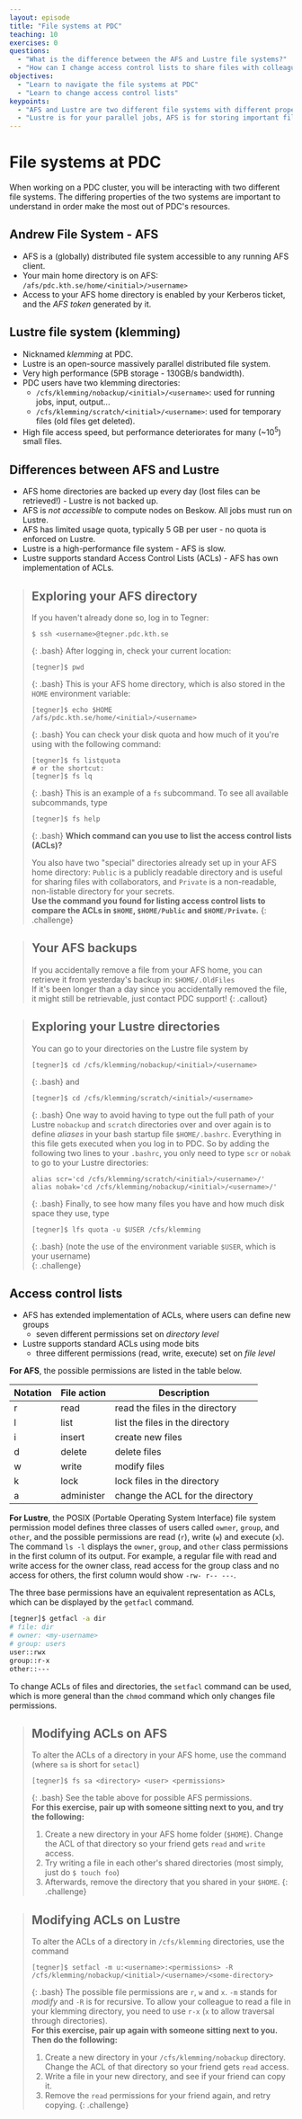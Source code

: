 ```yaml
---
layout: episode
title: "File systems at PDC"
teaching: 10
exercises: 0
questions:
  - "What is the difference between the AFS and Lustre file systems?"
  - "How can I change access control lists to share files with colleagues?"
objectives:
  - "Learn to navigate the file systems at PDC"
  - "Learn to change access control lists"
keypoints:
  - "AFS and Lustre are two different file systems with different properties"
  - "Lustre is for your parallel jobs, AFS is for storing important files"
---
```


# File systems at PDC

When working on a PDC cluster, you will be interacting with two different file systems. 
The differing properties of the two systems are important to understand in order make the most out 
of PDC's resources.

## Andrew File System - AFS

- AFS is a (globally) distributed file system accessible to any running AFS client.
- Your main home directory is on AFS: `/afs/pdc.kth.se/home/<initial>/>username>`
- Access to your AFS home directory is enabled by your Kerberos ticket, and the *AFS token* generated by it.

## Lustre file system (klemming)

- Nicknamed *klemming* at PDC.
- Lustre is an open-source massively parallel distributed file system.
- Very high performance (5PB storage - 130GB/s bandwidth).
- PDC users have two klemming directories:
  - `/cfs/klemming/nobackup/<initial>/<username>`: used for running jobs, input, output...
  - `/cfs/klemming/scratch/<initial>/<username>`: used for temporary files (old files get deleted).
- High file access speed, but performance deteriorates for many (~10<sup>5</sup>) small files.

## Differences between AFS and Lustre

- AFS home directories are backed up every day (lost files can be retrieved!) - Lustre is not backed up.
- AFS is *not accessible* to compute nodes on Beskow. All jobs must run on Lustre.
- AFS has limited usage quota, typically 5 GB per user - no quota is enforced on Lustre.
- Lustre is a high-performance file system - AFS is slow.
- Lustre supports standard Access Control Lists (ACLs) - AFS has own implementation of ACLs.

> ## Exploring your AFS directory
>
> If you haven't already done so, log in to Tegner:
> ```
> $ ssh <username>@tegner.pdc.kth.se
> ```
> {: .bash}
> After logging in, check your current location:
> ```
> [tegner]$ pwd
> ```
> {: .bash}
> This is your AFS home directory, which is also stored in the `HOME` 
> environment variable:
> ```
> [tegner]$ echo $HOME
> /afs/pdc.kth.se/home/<initial>/<username>
> ```
> {: .bash}
> You can check your disk quota and how much of it you're using
> with the following command:
> ```
> [tegner]$ fs listquota
> # or the shortcut: 
> [tegner]$ fs lq
> ```
> {: .bash}
> This is an example of a `fs` subcommand. To see all 
> available subcommands, type
> ```
> [tegner]$ fs help
> ```
> {: .bash}
> **Which command can you use to list the access control lists (ACLs)?**
> 
> You also have two "special" directories already set up in your AFS 
> home directory: `Public` is a publicly readable directory and is useful 
> for sharing files with collaborators, and `Private` is a non-readable, 
> non-listable directory for your secrets.   
> **Use the command you found for listing access control lists to compare
> the ACLs in `$HOME`, `$HOME/Public` and `$HOME/Private`.**
{: .challenge}


> ## Your AFS backups
> 
> If you accidentally remove a file from your AFS home, you can 
> retrieve it from yesterday's backup in:
> `$HOME/.OldFiles`   
> If it's been longer than a day since you accidentally removed the file, 
> it might still be retrievable, just contact PDC support!
{: .callout}

> ## Exploring your Lustre directories
>
> You can go to your directories on the Lustre file system by
> ```
> [tegner]$ cd /cfs/klemming/nobackup/<initial>/<username>
> ```
> {: .bash}
> and
> ```
> [tegner]$ cd /cfs/klemming/scratch/<initial>/<username>
> ```
> {: .bash}
> One way to avoid having to type out the full path of your Lustre `nobackup` and 
> `scratch` directories over and over again is to define *aliases* in your 
> bash startup file `$HOME/.bashrc`. Everything in this file gets executed 
> when you log in to PDC. So by adding the following two lines to your `.bashrc`, 
> you only need to type `scr` or `nobak` to go to your Lustre directories:
> ```
> alias scr='cd /cfs/klemming/scratch/<initial>/<username>/'
> alias nobak='cd /cfs/klemming/nobackup/<initial>/<username>/'
> ```
> {: .bash}
> Finally, to see how many files you have and how much disk space they use, type 
> ```
> [tegner]$ lfs quota -u $USER /cfs/klemming
> ```
> {: .bash}
> (note the use of the environment variable `$USER`, which is your username)  
{: .challenge}

## Access control lists

- AFS has extended implementation of ACLs, where users can define new groups 
  - seven different permissions set on *directory level*
- Lustre supports standard ACLs using mode bits 
  - three different permissions (read, write, execute) set on *file level*

**For AFS**, the possible permissions are listed in the table below.

|Notation|File action| Description                      |
| ------ | --------- | -------------------------------- |
|r	 | read      | read the files in the directory  |
|l	 | list      | list the files in the directory  |
|i	 | insert    | create new files                 |
|d	 | delete    | delete files                     |
|w	 | write     | modify files                     |
|k	 | lock	     | lock files in the directory      |
|a	 | administer|change the ACL for the directory  |

**For Lustre**, the POSIX (Portable Operating System Interface)
file system permission model defines
three classes of users called `owner`, `group`, and `other`,
and the possible permissions are read (`r`), write (`w`) and execute (`x`).  
The command `ls -l` displays the `owner`, `group`, and `other` class permissions 
in the first column of its output. For example, a regular file with 
read and write access for the owner class, read access for the group class and no 
access for others, the first column would show `-rw- r-- ---`.

The three base permissions have an equivalent representation as ACLs, 
which can be displayed by the `getfacl` command.
```bash
[tegner]$ getfacl -a dir
# file: dir
# owner: <my-username>
# group: users
user::rwx
group::r-x
other::---
```

To change ACLs of files and directories, the `setfacl` command can be used, which is 
more general than the `chmod` command which only changes file permissions.

> ## Modifying ACLs on AFS
>
> To alter the ACLs of a directory in your AFS home, use the command 
> (where `sa` is short for `setacl`)
> ```
> [tegner]$ fs sa <directory> <user> <permissions> 
> ```
> {: .bash}
> See the table above for possible AFS permissions.  
> **For this exercise, pair up with someone sitting next to you, and try the following:**
> 1. Create a new directory in your AFS home folder (`$HOME`). Change the ACL of that 
> directory so your friend gets `read` and `write` access.
> 2. Try writing a file in each other's shared directories (most simply, just do `$ touch foo`)
> 3. Afterwards, remove the directory that you shared in your `$HOME`.
{: .challenge}

> ## Modifying ACLs on Lustre
>
> To alter the ACLs of a directory in `/cfs/klemming` directories, use the command 
> ```
> [tegner]$ setfacl -m u:<username>:<permissions> -R /cfs/klemming/nobackup/<initial>/<username>/<some-directory>
> ```
> {: .bash}
> The possible file permissions are `r`, `w` and `x`. `-m` stands for *modify* and
> `-R` is for recursive.
> To allow your colleague to read a file in your klemming directory, you need to 
> use `r-x` (`x` to allow traversal through directories).  
> **For this exercise, pair up again with someone sitting next to you.**
> **Then do the following:**
> 1. Create a new directory in your `/cfs/klemming/nobackup` directory. 
> Change the ACL of that directory so your friend gets `read` access.
> 2. Write a file in your new directory, and see if your friend can copy it.
> 3. Remove the `read` permissions for your friend again, and retry copying.
{: .challenge}


